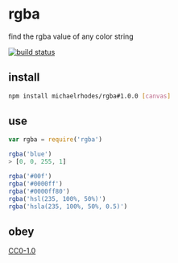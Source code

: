# rgba
find the rgba value of any color string

[![build status](https://travis-ci.org/michaelrhodes/rgba.svg?branch=master)](https://travis-ci.org/michaelrhodes/rgba)


## install
```sh
npm install michaelrhodes/rgba#1.0.0 [canvas]
```

## use
```js
var rgba = require('rgba')

rgba('blue')
> [0, 0, 255, 1]

rgba('#00f')
rgba('#0000ff')
rgba('#0000ff80')
rgba('hsl(235, 100%, 50%)')
rgba('hsla(235, 100%, 50%, 0.5)')
```

## obey
[CC0-1.0](https://creativecommons.org/publicdomain/zero/1.0/)
